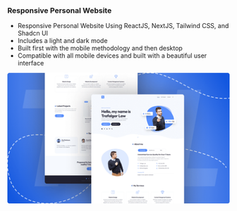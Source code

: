 ### Responsive Personal Website

- Responsive Personal Website Using ReactJS, NextJS, Tailwind CSS, and Shadcn UI
- Includes a light and dark mode
- Built first with the mobile methodology and then desktop
- Compatible with all mobile devices and built with a beautiful user interface

![preview img](/preview.png)
